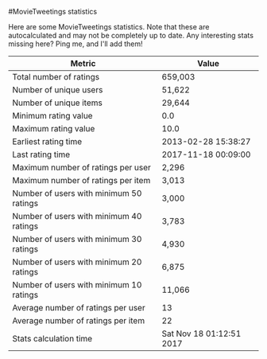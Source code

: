 #MovieTweetings statistics

Here are some MovieTweetings statistics. Note that these are autocalculated and may not be completely up to date. Any interesting stats missing here? Ping me, and I'll add them!

Metric | Value
--- | ---
Total number of ratings                 | 659,003
Number of unique users                  | 51,622
Number of unique items                  | 29,644
Minimum rating value                    | 0.0
Maximum rating value                    | 10.0
Earliest rating time                    | 2013-02-28 15:38:27
Last rating time                        | 2017-11-18 00:09:00
Maximum number of ratings per user      | 2,296
Maximum number of ratings per item      | 3,013
Number of users with minimum 50 ratings | 3,000
Number of users with minimum 40 ratings | 3,783
Number of users with minimum 30 ratings | 4,930
Number of users with minimum 20 ratings | 6,875
Number of users with minimum 10 ratings | 11,066
Average number of ratings per user      | 13
Average number of ratings per item      | 22
Stats calculation time                  | Sat Nov 18 01:12:51 2017

